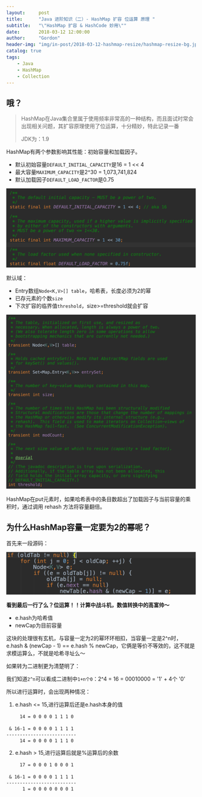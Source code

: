 ```yaml
---
layout:     post
title:      "Java 进阶知识（二）- HashMap 扩容 位运算 原理 "
subtitle:   "\"HashMap 扩容 & HashCode 妙用\""
date:       2018-03-12 12:00:00
author:     "Gordon"
header-img: "img/in-post/2018-03-12-hashmap-resize/hashmap-resize-bg.jpg"
catalog: true
tags:
    - Java
    - HashMap
    - Collection
---
```


## 哦？

> HashMap在Java集合里属于使用频率非常高的一种结构，而且面试时常会出现相关问题，其扩容原理使用了位运算，十分精妙，特此记录一番
> 
> JDK为：1.9

HashMap有两个参数影响其性能：初始容量和加载因子。
* 默认初始容量`DEFAULT_INITIAL_CAPACITY`是16 = 1 << 4
* 最大容量`MAXIMUM_CAPACITY`是2^30 = 1,073,741,824
* 默认加载因子`DEFAULT_LOAD_FACTOR`是0.75

![](/img/in-post/2018-03-12-hashmap-resize/hashmap-cap.png)

默认域：
* Entry数组`Node<K,V>[] table`，哈希表，长度必须为2的幂  
* 已存元素的个数`size`
* 下次扩容的临界值`threshold`，size>=threshold就会扩容 

![](/img/in-post/2018-03-12-hashmap-resize/hashmap-fields.png)

HashMap在put元素时，如果哈希表中的条目数超出了加载因子与当前容量的乘积时，通过调用 rehash 方法将容量翻倍。

## 为什么HashMap容量一定要为2的幂呢？

首先来一段源码：

![](/img/in-post/2018-03-12-hashmap-resize/hashmap-&.png)

**看到最后一行了么？位运算！！计算中战斗机，数值转换中的高富帅～**

* e.hash为哈希值
* newCap为目前容量

这块的处理很有玄机，与容量一定为2的幂环环相扣，当容量一定是2^n时，e.hash & (newCap - 1) == e.hash % newCap，它俩是等价不等效的，这不就是求模运算么，不就是哈希寻址么～

如果转为二进制更为清楚明了：

我们知道`2^n`可以看成二进制中`1+n个0`：2^4 = 16 = 00010000 =  '1' + 4个 '0'

所以进行运算时，会出现两种情况：

1. e.hash <= 15,进行运算后还是e.hash本身的值

```
     14 = 0 0 0 0 1 1 1 0
    
 & 16-1 = 0 0 0 0 1 1 1 1
--------------------------
     14 = 0 0 0 0 1 1 1 0
```

2. e.hash > 15,进行运算后就是%运算后的余数

```
     17 = 0 0 0 1 0 0 0 1
    
 & 16-1 = 0 0 0 0 1 1 1 1
--------------------------
      1 = 0 0 0 0 0 0 0 1
```
